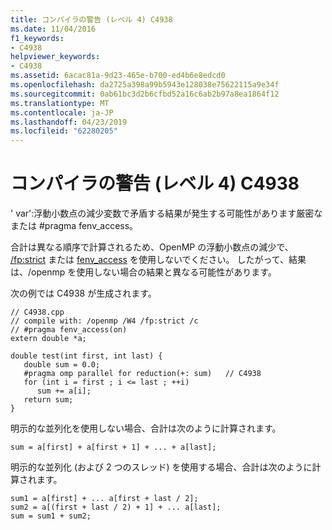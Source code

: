 ```yaml
---
title: コンパイラの警告 (レベル 4) C4938
ms.date: 11/04/2016
f1_keywords:
- C4938
helpviewer_keywords:
- C4938
ms.assetid: 6acac81a-9d23-465e-b700-ed4b6e8edcd0
ms.openlocfilehash: da2725a398a99b5943e128038e75622115a9e34f
ms.sourcegitcommit: 0ab61bc3d2b6cfbd52a16c6ab2b97a8ea1864f12
ms.translationtype: MT
ms.contentlocale: ja-JP
ms.lasthandoff: 04/23/2019
ms.locfileid: "62280205"
---
```

# <a name="compiler-warning-level-4-c4938"></a>コンパイラの警告 (レベル 4) C4938

' var':浮動小数点の減少変数で矛盾する結果が発生する可能性があります厳密なまたは #pragma fenv_access。

合計は異なる順序で計算されるため、OpenMP の浮動小数点の減少で、 [/fp:strict](../../build/reference/fp-specify-floating-point-behavior.md) または [fenv_access](../../preprocessor/fenv-access.md) を使用しないでください。 したがって、結果は、/openmp を使用しない場合の結果と異なる可能性があります。

次の例では C4938 が生成されます。

```
// C4938.cpp
// compile with: /openmp /W4 /fp:strict /c
// #pragma fenv_access(on)
extern double *a;

double test(int first, int last) {
   double sum = 0.0;
   #pragma omp parallel for reduction(+: sum)   // C4938
   for (int i = first ; i <= last ; ++i)
      sum += a[i];
   return sum;
}
```

明示的な並列化を使用しない場合、合計は次のように計算されます。

```
sum = a[first] + a[first + 1] + ... + a[last];
```

明示的な並列化 (および 2 つのスレッド) を使用する場合、合計は次のように計算されます。

```
sum1 = a[first] + ... a[first + last / 2];
sum2 = a[(first + last / 2) + 1] + ... a[last];
sum = sum1 + sum2;
```